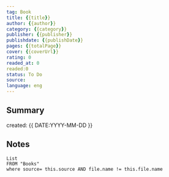```yaml
---
tag: Book
title: {{title}} 
author: {{author}}
category: {{category}}
publisher: {{publisher}}
publishdate: {{publishDate}}
pages: {{totalPage}}
cover: {{coverUrl}}
rating: 0
readed_at: 0
readed:0
status: To Do
source: 
language: eng
---
```

## Summary

created: {{ DATE:YYYY-MM-DD }}
## Notes
```dataview
List 
FROM "Books"
where source= this.source AND file.name != this.file.name
```